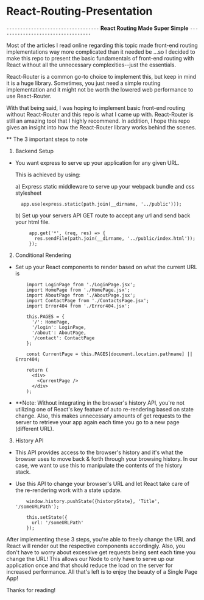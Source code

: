 # React-Routing-Presentation

`----------------------------------`
**React Routing Made Super Simple**
`----------------------------------`

Most of the articles I read online regarding this topic made front-end routing implementations way more complicated than it needed be ...so I decided to make this repo to present the basic fundamentals of front-end routing with React without all the unnecessary complexities--just the essentials.

React-Router is a common go-to choice to implement this, but keep in mind it is a huge library. Sometimes, you just need a simple routing implementation and it might not be worth the lowered web performance to use React-Router.

With that being said, I was hoping to implement basic front-end routing without React-Router and this repo is what I came up with. React-Router is still an amazing tool that I highly recommend. In addition, I hope this repo gives an insight into how the React-Router library works behind the scenes.

\*\* The 3 important steps to note

1. Backend Setup

- You want express to serve up your application for any given URL.

  This is achieved by using:

  a) Express static middleware to serve up your webpack bundle and css stylesheet

        app.use(express.static(path.join(__dirname, '../public')));

  b) Set up your servers API GET route to accept any url and send back your html file.

           app.get('*', (req, res) => {
             res.sendFile(path.join(__dirname, '../public/index.html'));
           });

2. Conditional Rendering

- Set up your React components to render based on what the current URL is

          import LoginPage from './LoginPage.jsx';
          import HomePage from './HomePage.jsx';
          import AboutPage from './AboutPage.jsx';
          import ContactPage from './ContactsPage.jsx';
          import Error404 from './Error404.jsx';

          this.PAGES = {
            '/': HomePage,
            '/login': LoginPage,
            '/about': AboutPage,
            '/contact': ContactPage
          };

          const CurrentPage = this.PAGES[document.location.pathname] || Error404;

          return (
            <div>
              <CurrentPage />
            </div>
          );

* \*\*Note: Without integrating in the browser's history API, you're not utilizing one of React's key feature of auto re-rendering based on state change. Also, this makes unnecessary amounts of get requests to the server to retrieve your app again each time you go to a new page (different URL).

3. History API

- This API provides access to the browser's history and it's what the browser uses to move back & forth through your browsing history. In our case, we want to use this to manipulate the contents of the history stack.
- Use this API to change your browser's URL and let React take care of the re-rendering work with a state update.

          window.history.pushState({historyState}, 'Title', '/someURLPath');

          this.setState({
            url: '/someURLPath'
          });

After implementing these 3 steps, you're able to freely change the URL and React will render out the respective components accordingly. Also, you don't have to worry about excessive get requests being sent each time you change the URL! This allows our Node to only have to serve up our application once and that should reduce the load on the server for increased performance. All that's left is to enjoy the beauty of a Single Page App!

Thanks for reading!
